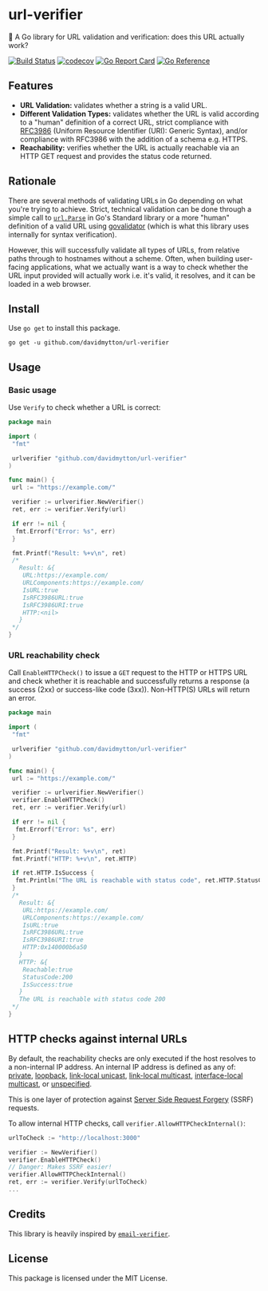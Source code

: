 # url-verifier

🔗 A Go library for URL validation and verification: does this URL actually
work?

[![Build Status](https://github.com/davidmytton/url-verifier/actions/workflows/go.yml/badge.svg)](https://github.com/davidmytton/url-verifier/actions)
[![codecov](https://codecov.io/gh/davidmytton/url-verifier/branch/main/graph/badge.svg?token=HXSXEHU79J)](https://codecov.io/gh/davidmytton/url-verifier)
[![Go Report Card](https://goreportcard.com/badge/github.com/davidmytton/url-verifier)](https://goreportcard.com/report/github.com/davidmytton/url-verifier)
[![Go Reference](https://pkg.go.dev/badge/github.com/davidmytton/url-verifier.svg)](https://pkg.go.dev/github.com/davidmytton/url-verifier)

## Features

- **URL Validation:** validates whether a string is a valid URL.
- **Different Validation Types:** validates whether the URL is valid according
  to a "human" definition of a correct URL, strict compliance with
  [RFC3986](https://www.rfc-editor.org/rfc/rfc3986) (Uniform Resource Identifier
  (URI): Generic Syntax), and/or compliance with RFC3986 with the addition of a
  schema e.g. HTTPS.
- **Reachability:** verifies whether the URL is actually reachable via an HTTP
  GET request and provides the status code returned.

## Rationale

There are several methods of validating URLs in Go depending on what you're
trying to achieve. Strict, technical validation can be done through a simple
call to [`url.Parse`](https://pkg.go.dev/net/url#Parse) in Go's Standard library
or a more "human" definition of a valid URL using
[govalidator](https://github.com/asaskevich/govalidator) (which is what this
library uses internally for syntax verification).

However, this will successfully validate all types of URLs, from relative paths
through to hostnames without a scheme. Often, when building user-facing
applications, what we actually want is a way to check whether the URL input
provided will actually work i.e. it's valid, it resolves, and it can be loaded
in a web browser.

## Install

Use `go get` to install this package.

```shell
go get -u github.com/davidmytton/url-verifier
```

## Usage

### Basic usage

Use `Verify` to check whether a URL is correct:

```go
package main

import (
 "fmt"

 urlverifier "github.com/davidmytton/url-verifier"
)

func main() {
 url := "https://example.com/"

 verifier := urlverifier.NewVerifier()
 ret, err := verifier.Verify(url)

 if err != nil {
  fmt.Errorf("Error: %s", err)
 }

 fmt.Printf("Result: %+v\n", ret)
 /*
   Result: &{
    URL:https://example.com/
    URLComponents:https://example.com/
    IsURL:true
    IsRFC3986URL:true
    IsRFC3986URI:true
    HTTP:<nil>
   }
 */
}

```

### URL reachability check

Call `EnableHTTPCheck()` to issue a `GET` request to the HTTP or HTTPS URL and
check whether it is reachable and successfully returns a response (a success
(2xx) or success-like code (3xx)). Non-HTTP(S) URLs will return an error.

```go
package main

import (
 "fmt"

 urlverifier "github.com/davidmytton/url-verifier"
)

func main() {
 url := "https://example.com/"

 verifier := urlverifier.NewVerifier()
 verifier.EnableHTTPCheck()
 ret, err := verifier.Verify(url)

 if err != nil {
  fmt.Errorf("Error: %s", err)
 }

 fmt.Printf("Result: %+v\n", ret)
 fmt.Printf("HTTP: %+v\n", ret.HTTP)

 if ret.HTTP.IsSuccess {
  fmt.Println("The URL is reachable with status code", ret.HTTP.StatusCode)
 }
 /*
   Result: &{
    URL:https://example.com/
    URLComponents:https://example.com/
    IsURL:true
    IsRFC3986URL:true
    IsRFC3986URI:true
    HTTP:0x140000b6a50
   }
   HTTP: &{
    Reachable:true
    StatusCode:200
    IsSuccess:true
   }
   The URL is reachable with status code 200
 */
}
```

## HTTP checks against internal URLs

By default, the reachability checks are only executed if the host resolves to a
non-internal IP address. An internal IP address is defined as any of:
[private](https://pkg.go.dev/net#IP.IsPrivate),
[loopback](https://pkg.go.dev/net#IP.IsLoopback), [link-local
unicast](https://pkg.go.dev/net#IP.IsLinkLocalUnicast), [link-local
multicast](https://pkg.go.dev/net#IP.IsLinkLocalMulticast), [interface-local
multicast](https://pkg.go.dev/net#IP.IsInterfaceLocalMulticast), or
[unspecified](https://pkg.go.dev/net#IP.IsUnspecified).

This is one layer of protection against [Server Side Request
Forgery](https://cheatsheetseries.owasp.org/cheatsheets/Server_Side_Request_Forgery_Prevention_Cheat_Sheet.html#application-layer_1)
(SSRF) requests.

To allow internal HTTP checks, call `verifier.AllowHTTPCheckInternal()`:

```go
urlToCheck := "http://localhost:3000"

verifier := NewVerifier()
verifier.EnableHTTPCheck()
// Danger: Makes SSRF easier!
verifier.AllowHTTPCheckInternal()
ret, err := verifier.Verify(urlToCheck)
...
```

## Credits

This library is heavily inspired by
[`email-verifier`](https://github.com/AfterShip/email-verifier).

## License

This package is licensed under the MIT License.
